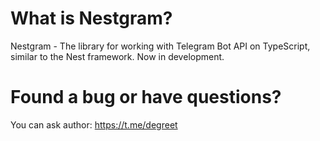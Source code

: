 # What is Nestgram?

Nestgram - The library for working with Telegram Bot API on TypeScript, similar to the Nest framework. Now in development.

# Found a bug or have questions?

You can ask author: https://t.me/degreet